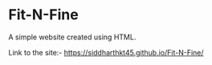 # Fit-N-Fine
A simple website created using HTML.

Link to the site:- https://siddharthkt45.github.io/Fit-N-Fine/
